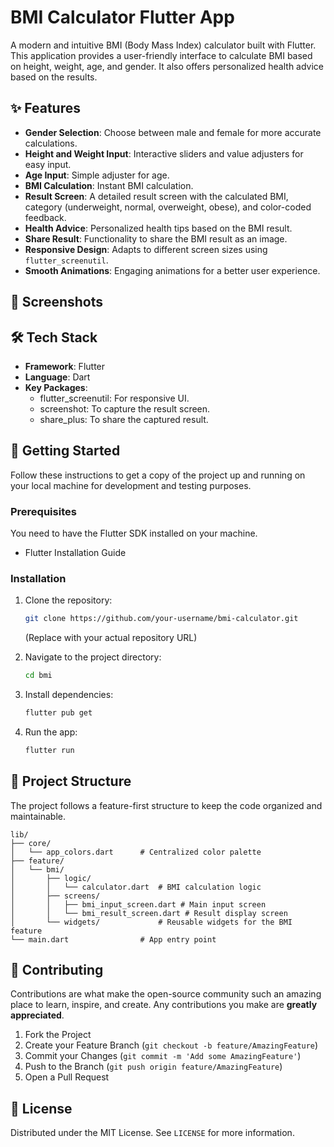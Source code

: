 # BMI Calculator Flutter App

A modern and intuitive BMI (Body Mass Index) calculator built with Flutter. This application provides a user-friendly interface to calculate BMI based on height, weight, age, and gender. It also offers personalized health advice based on the results.

## ✨ Features

*   **Gender Selection**: Choose between male and female for more accurate calculations.
*   **Height and Weight Input**: Interactive sliders and value adjusters for easy input.
*   **Age Input**: Simple adjuster for age.
*   **BMI Calculation**: Instant BMI calculation.
*   **Result Screen**: A detailed result screen with the calculated BMI, category (underweight, normal, overweight, obese), and color-coded feedback.
*   **Health Advice**: Personalized health tips based on the BMI result.
*   **Share Result**: Functionality to share the BMI result as an image.
*   **Responsive Design**: Adapts to different screen sizes using `flutter_screenutil`.
*   **Smooth Animations**: Engaging animations for a better user experience.

## 📱 Screenshots



## 🛠️ Tech Stack

*   **Framework**: Flutter
*   **Language**: Dart
*   **Key Packages**:
    *   flutter_screenutil: For responsive UI.
    *   screenshot: To capture the result screen.
    *   share_plus: To share the captured result.

## 🚀 Getting Started

Follow these instructions to get a copy of the project up and running on your local machine for development and testing purposes.

### Prerequisites

You need to have the Flutter SDK installed on your machine.

*   Flutter Installation Guide

### Installation

1.  Clone the repository:
    ```sh
    git clone https://github.com/your-username/bmi-calculator.git
    ```
    (Replace with your actual repository URL)

2.  Navigate to the project directory:
    ```sh
    cd bmi
    ```

3.  Install dependencies:
    ```sh
    flutter pub get
    ```

4.  Run the app:
    ```sh
    flutter run
    ```

## 📂 Project Structure

The project follows a feature-first structure to keep the code organized and maintainable.

```
lib/
├── core/
│   └── app_colors.dart      # Centralized color palette
├── feature/
│   └── bmi/
│       ├── logic/
│       │   └── calculator.dart  # BMI calculation logic
│       ├── screens/
│       │   ├── bmi_input_screen.dart # Main input screen
│       │   └── bmi_result_screen.dart # Result display screen
│       └── widgets/             # Reusable widgets for the BMI feature
└── main.dart                # App entry point
```

## 🤝 Contributing

Contributions are what make the open-source community such an amazing place to learn, inspire, and create. Any contributions you make are **greatly appreciated**.

1.  Fork the Project
2.  Create your Feature Branch (`git checkout -b feature/AmazingFeature`)
3.  Commit your Changes (`git commit -m 'Add some AmazingFeature'`)
4.  Push to the Branch (`git push origin feature/AmazingFeature`)
5.  Open a Pull Request

## 📄 License

Distributed under the MIT License. See `LICENSE` for more information.